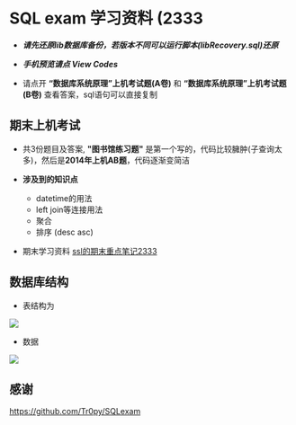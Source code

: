 # SQL exam 学习资料  (2333

* ***请先还原lib数据库备份，若版本不同可以运行脚本(libRecovery.sql)还原***

* ***手机预览请点 View Codes***
* 请点开 **“数据库系统原理”上机考试题(A卷)** 和 **“数据库系统原理”上机考试题(B卷)** 查看答案，sql语句可以直接复制



## 期末上机考试

* 共3份题目及答案, **"图书馆练习题"** 是第一个写的，代码比较臃肿(子查询太多)，然后是**2014年上机AB题**，代码逐渐变简洁

* **涉及到的知识点**
  * datetime的用法
  * left join等连接用法
  * 聚合
  * 排序 (desc asc)
* 期末学习资料 <a href="https://github.com/shesl-meow/Note/blob/master/%E6%95%B0%E6%8D%AE%E5%BA%93%E7%B3%BB%E7%BB%9F/note4.md"> ssl的期末重点笔记2333</a>

## 数据库结构

* 表结构为

![](http://ww1.sinaimg.cn/mw690/bff4f9baly1fs7cg4a50zj20if0h2q49.jpg)

* 数据

<img src="http://ww1.sinaimg.cn/large/bff4f9baly1fs4uf9zvz4j20uk0ky10n.jpg"/>

## 感谢
https://github.com/Tr0py/SQLexam

